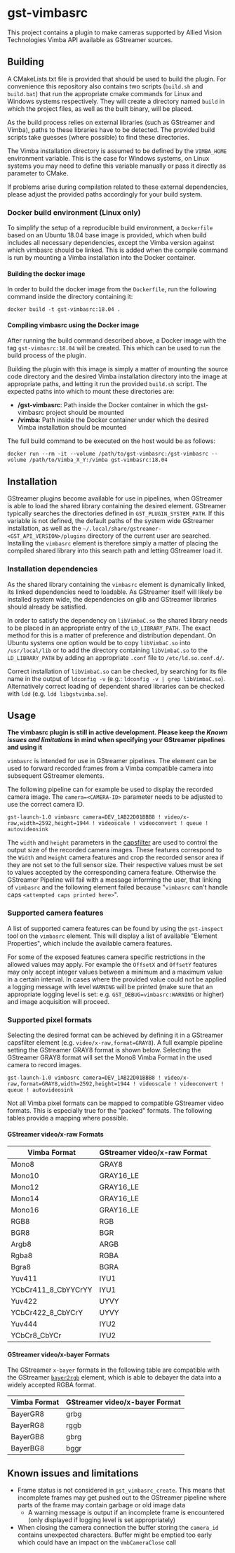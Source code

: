 # gst-vimbasrc
This project contains a plugin to make cameras supported by Allied Vision Technologies Vimba API
available as GStreamer sources.

## Building
A CMakeLists.txt file is provided that should be used to build the plugin. For convenience this
repository also contains two scripts (`build.sh` and `build.bat`) that run the appropriate cmake
commands for Linux and Windows systems respectively. They will create a directory named `build` in
which the project files, as well as the built binary, will be placed.

As the build process relies on external libraries (such as GStreamer and Vimba), paths to these
libraries have to be detected. The provided build scripts take guesses (where possible) to find
these directories.

The Vimba installation directory is assumed to be defined by the `VIMBA_HOME` environment variable.
This is the case for Windows systems, on Linux systems you may need to define this variable manually
or pass it directly as parameter to CMake.

If problems arise during compilation related to these external dependencies, please adjust the
provided paths accordingly for your build system.

### Docker build environment (Linux only)
To simplify the setup of a reproducible build environment, a `Dockerfile` based on an Ubuntu 18.04
base image is provided, which when build includes all necessary dependencies, except the Vimba
version against which vimbasrc should be linked. This is added when the compile command is run by
mounting a Vimba installation into the Docker container.

#### Building the docker image
In order to build the docker image from the `Dockerfile`, run the following command inside the
directory containing it:
```
docker build -t gst-vimbasrc:18.04 .
```

#### Compiling vimbasrc using the Docker image
After running the build command described above, a Docker image with the tag `gst-vimbasrc:18.04`
will be created. This which can be used to run the build process of the plugin.

Building the plugin with this image is simply a matter of mounting the source code directory and the
desired Vimba installation directory into the image at appropriate paths, and letting it run the
provided `build.sh` script. The expected paths into which to mount these directories are:
- **/gst-vimbasrc**: Path inside the Docker container in which the gst-vimbasrc project should be
  mounted
- **/vimba**: Path inside the Docker container under which the desired Vimba installation should be
  mounted

The full build command to be executed on the host would be as follows:
```
docker run --rm -it --volume /path/to/gst-vimbasrc:/gst-vimbasrc --volume /path/to/Vimba_X_Y:/vimba gst-vimbasrc:18.04
```

## Installation
GStreamer plugins become available for use in pipelines, when GStreamer is able to load the shared
library containing the desired element. GStreamer typically searches the directories defined in
`GST_PLUGIN_SYSTEM_PATH`. If this variable is not defined, the default paths of the system wide
GStreamer installation, as well as the `~/.local/share/gstreamer-<GST_API_VERSION>/plugins`
directory of the current user are searched. Installing the `vimbasrc` element is therefore simply a
matter of placing the compiled shared library into this search path and letting GStreamer load it.

### Installation dependencies
As the shared library containing the `vimbasrc` element  is dynamically linked, its linked
dependencies need to loadable. As GStreamer itself will likely be installed system wide, the
dependencies on glib and GStreamer libraries should already be satisfied.

In order to satisfy the dependency on `libVimbaC.so` the shared library needs to be placed in an
appropriate entry of the `LD_LIBRARY_PATH`. The exact method for this is a matter of preference and
distribution dependant. On Ubuntu systems one option would be to copy `libVimbaC.so` into
`/usr/local/lib` or to add the directory containing `libVimbaC.so` to the `LD_LIBRARY_PATH` by
adding an appropriate `.conf` file to `/etc/ld.so.conf.d/`.

Correct installation of `libVimbaC.so` can be checked, by searching for its file name in the output
of `ldconfig -v` (e.g.: `ldconfig -v | grep libVimbaC.so`). Alternatively correct loading of
dependent shared libraries can be checked with `ldd` (e.g. `ldd libgstvimba.so`).

## Usage
**The vimbasrc plugin is still in active development. Please keep the _Known issues and limitations_
in mind when specifying your GStreamer pipelines and using it**

`vimbasrc` is intended for use in GStreamer pipelines. The element can be used to forward recorded
frames from a Vimba compatible camera into subsequent GStreamer elements.

The following pipeline can for example be used to display the recorded camera image. The
`camera=<CAMERA-ID>` parameter needs to be adjusted to use the correct camera ID.
```
gst-launch-1.0 vimbasrc camera=DEV_1AB22D01BBB8 ! video/x-raw,width=2592,height=1944 ! videoscale ! videoconvert ! queue ! autovideosink
```
The `width` and `height` parameters in the
[capsfilter](https://gstreamer.freedesktop.org/documentation/coreelements/capsfilter.html) are used
to control the output size of the recorded camera images. These features correspond to the `Width`
and `Height` camera features and crop the recorded sensor area if they are not set to the full
sensor size. Their respective values must be set to values accepted by the corresponding camera
feature. Otherwise the GStreamer Pipeline will fail with a message informing the user, that linking
of `vimbasrc` and the following element failed because "`vimbasrc` can't handle caps `<attempted
caps printed here>`".

### Supported camera features
A list of supported camera features can be found by using the `gst-inspect` tool on the `vimbasrc`
element. This will display a list of available "Element Properties", which include the available
camera features.

For some of the exposed features camera specific restrictions in the allowed values may apply. For
example the `OffsetX` and `OffsetY` features may only accept integer values between a minimum and a
maximum value in a certain interval. In cases where the provided value could not be applied a
logging message with level `WARNING` will be printed (make sure that an appropriate logging level is
set: e.g. `GST_DEBUG=vimbasrc:WARNING` or higher) and image acquisition will proceed.

### Supported pixel formats
Selecting the desired format can be achieved by defining it in a GStreamer capsfilter element (e.g.
`video/x-raw,format=GRAY8`). A full example pipeline setting the GStreamer GRAY8 format is shown
below. Selecting the GStreamer GRAY8 format will set the Mono8 Vimba Format in the used camera to
record images.
```
gst-launch-1.0 vimbasrc camera=DEV_1AB22D01BBB8 ! video/x-raw,format=GRAY8,width=2592,height=1944 ! videoscale ! videoconvert ! queue ! autovideosink
```

Not all Vimba pixel formats can be mapped to compatible GStreamer video formats. This is especially
true for the "packed" formats. The following tables provide a mapping where possible.

#### GStreamer video/x-raw Formats
| Vimba Format        | GStreamer video/x-raw Format |
|---------------------|------------------------------|
| Mono8               | GRAY8                        |
| Mono10              | GRAY16_LE                    |
| Mono12              | GRAY16_LE                    |
| Mono14              | GRAY16_LE                    |
| Mono16              | GRAY16_LE                    |
| RGB8                | RGB                          |
| BGR8                | BGR                          |
| Argb8               | ARGB                         |
| Rgba8               | RGBA                         |
| Bgra8               | BGRA                         |
| Yuv411              | IYU1                         |
| YCbCr411_8_CbYYCrYY | IYU1                         |
| Yuv422              | UYVY                         |
| YCbCr422_8_CbYCrY   | UYVY                         |
| Yuv444              | IYU2                         |
| YCbCr8_CbYCr        | IYU2                         |

#### GStreamer video/x-bayer Formats
The GStreamer `x-bayer` formats in the following table are compatible with the GStreamer
[`bayer2rgb`](https://gstreamer.freedesktop.org/documentation/bayer/bayer2rgb.html) element, which
is able to debayer the data into a widely accepted RGBA format.

| Vimba Format        | GStreamer video/x-bayer Format |
|---------------------|--------------------------------|
| BayerGR8            | grbg                           |
| BayerRG8            | rggb                           |
| BayerGB8            | gbrg                           |
| BayerBG8            | bggr                           |

## Known issues and limitations
- Frame status is not considered in `gst_vimbasrc_create`. This means that incomplete frames may get
  pushed out to the GStreamer pipeline where parts of the frame may contain garbage or old image
  data
    - A warning message is output if an incomplete frame is encountered (only displayed if logging
      level is set appropriately)
- When closing the camera connection the buffer storing the `camera_id` contains unexpected
  characters. Buffer might be emptied too early which could have an impact on the `VmbCameraClose`
  call
